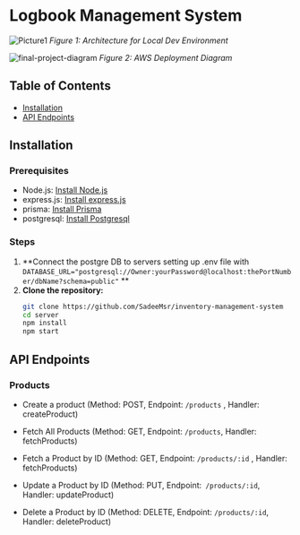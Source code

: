 # Logbook Management System
![Picture1](https://github.com/SadeeMsr/mbbs-doctor-logbook-monitoring-app/assets/76898633/32f256bc-0257-4a4e-8bf1-a806401503de)
*Figure 1: Architecture for Local Dev Environment* 

![final-project-diagram](https://github.com/SadeeMsr/mbbs-doctor-logbook-monitoring-app/assets/76898633/b3f1a73e-6ef0-4959-b765-2cb52c4b2e79)
*Figure 2: AWS Deployment Diagram* 

## Table of Contents
- [Installation](#installation)
- [API Endpoints](#api-endpoints)

## Installation

### Prerequisites
- Node.js: [Install Node.js](https://nodejs.org/)
- express.js: [Install express.js](https://expressjs.com/)
- prisma: [Install Prisma](https://www.prisma.io/)
- postgresql: [Install Postgresql](https://www.postgresql.org/)

### Steps

1. **Connect the postgre DB to servers setting up .env file with `DATABASE_URL="postgresql://Owner:yourPassword@localhost:thePortNumber/dbName?schema=public"` **
2. **Clone the repository:**
   ```bash
   git clone https://github.com/SadeeMsr/inventory-management-system
   cd server
   npm install
   npm start
## API Endpoints
### Products
- Create a product
  (Method: POST, 
  Endpoint: `/products` , 
  Handler: createProduct)
  
- Fetch All Products
  (Method: GET, 
 Endpoint: `/products`, 
 Handler: fetchProducts)

- Fetch a Product by ID
  (Method: GET, 
 Endpoint: `/products/:id` , 
 Handler: fetchProducts)


 - Update a Product by ID
  (Method: PUT, 
 Endpoint:` /products/:id`, 
 Handler: updateProduct)

  - Delete a Product by ID
  (Method: DELETE, 
 Endpoint: `/products/:id`, 
 Handler: deleteProduct)
